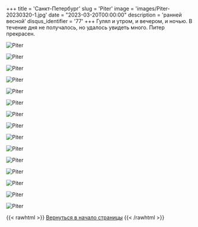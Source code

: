 +++
title = 'Санкт-Петербург'
slug = 'Piter'
image = 'images/Piter-20230320-1.jpg'
date = "2023-03-20T00:00:00"
description = 'ранней весной'
disqus_identifier = '77'
+++
Гулял и утром, и вечером, и ночью. В течение дня не получалось, но удалось увидеть много. Питер прекрасен.

![Piter](/images/Piter-20230320-2.jpg)

![Piter](/images/Piter-20230320-3.jpg)

![Piter](/images/Piter-20230320-4.jpg)

![Piter](/images/Piter-20230320-5.jpg)

![Piter](/images/Piter-20230320-6.jpg)

![Piter](/images/Piter-20230320-7.jpg)

![Piter](/images/Piter-20230320-8.jpg)

![Piter](/images/Piter-20230320-9.jpg)

![Piter](/images/Piter-20230320-10.jpg)

![Piter](/images/Piter-20230320-11.jpg)

![Piter](/images/Piter-20230320-12.jpg)

![Piter](/images/Piter-20230320-13.jpg)

![Piter](/images/Piter-20230320-14.jpg)

![Piter](/images/Piter-20230320-15.jpg)

![Piter](/images/Piter-20230320-16.jpg)

{{< rawhtml >}}
<a href="#">Вернуться в начало страницы</a>
{{< /rawhtml >}}